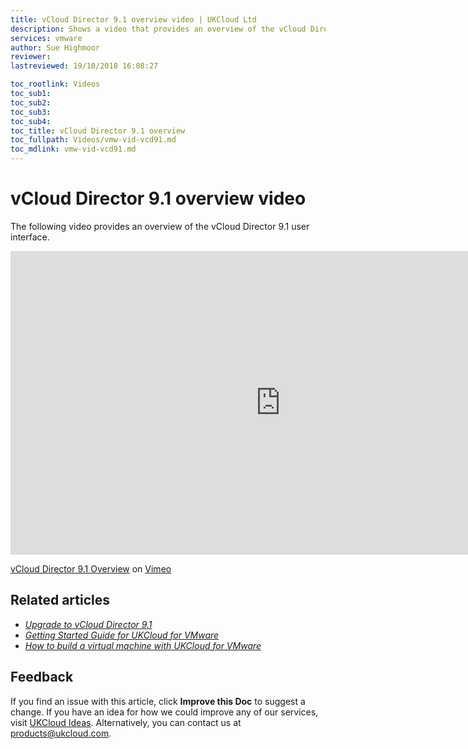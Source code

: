 ```yaml
---
title: vCloud Director 9.1 overview video | UKCloud Ltd
description: Shows a video that provides an overview of the vCloud Director 9.1 user interface
services: vmware
author: Sue Highmoor
reviewer:
lastreviewed: 19/10/2018 16:08:27

toc_rootlink: Videos
toc_sub1: 
toc_sub2:
toc_sub3:
toc_sub4:
toc_title: vCloud Director 9.1 overview
toc_fullpath: Videos/vmw-vid-vcd91.md
toc_mdlink: vmw-vid-vcd91.md
---
```


# vCloud Director 9.1 overview video

The following video provides an overview of the vCloud Director 9.1 user interface.

<iframe src="https://player.vimeo.com/video/296027011?color=34d9c3" width="864" height="486" frameborder="0" webkitallowfullscreen mozallowfullscreen allowfullscreen></iframe>

[vCloud Director 9.1 Overview](https://vimeo.com/296027011) on [Vimeo](https://vimeo.com/ukcloud)

## Related articles

- [*Upgrade to vCloud Director 9.1*](vmw-ref-vcd-91.md)
- [*Getting Started Guide for UKCloud for VMware*](vmw-gs.md)
- [*How to build a virtual machine with UKCloud for VMware*](vmw-gs-build-vm-vcd.md)

## Feedback

If you find an issue with this article, click **Improve this Doc** to suggest a change. If you have an idea for how we could improve any of our services, visit [UKCloud Ideas](https://ideas.ukcloud.com). Alternatively, you can contact us at <products@ukcloud.com>.
